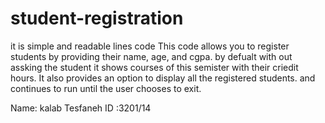# student-registration 
it is simple and readable lines code
This code allows you to register students by providing their name, age, and cgpa. 
by defualt with out assking the student it shows courses of this semister with their criedit hours.
It also provides an option to display all the registered students. 
and continues to run until the user chooses to exit.


Name: kalab Tesfaneh 
ID :3201/14
